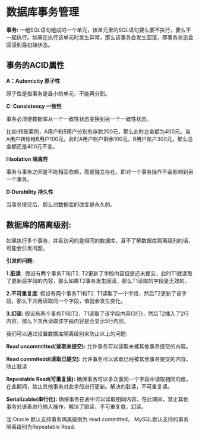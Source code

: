 # 数据库事务管理

**事务:**	一组SQL语句组成的一个单元，该单元里的SQL语句要么要不执行，要么不一起执行。如果在执行该单元时发生异常，那么该事务会发生回滚，即事务状态会回滚到最初始状态。



## 事务的ACID属性

**A：Automicity 原子性**

原子性是指事务是最小的单元，不能再分割。



**C: Consistency 一致性**

事务必须使数据库从一个一致性状态变换到另一个一致性状态。

比如:转账案例，A用户和B用户分别有存款200元，那么此时总金额为400元。当A用户转账给B用户100元，此时A用户账户剩余100元，B用户账户300元，那么总金额还是400元不变。



**I:Isolation 隔离性**

事务与事务之间是不能相互依赖，而是独立存在。即对一个事务操作不会影响到另一个事务。



**D:Durability 持久性**

当事务提交后，那么对数据库的改变是永久的。



## **数据库的隔离级别:**

如果执行多个事务，并且访问的是相同的数据库，且不了解数据库隔离级别的话，可能会引发问题。

**引发的问题:**

**1.脏读** : 假设有两个事务T1和T2. T2更新了字段内容但是还未提交，此时T1就读取了更新后字段的内容，那么如果T2事务发生回滚，那么T1读取的字段是无效的。

**2.不可重复度**: 假设有两个事务T1和T2. T1读取了一个字段，然后T2更新了该字段，那么下次再读取同一个字段，值就会发生变化。

**3.幻读:** 假设有两个事务T1和T2，T1读取了该字段内容(3行)，然后T2插入了2行内容，那么下次再读取该字段内容是会显示5行内容。



我们可以通过设置数据库隔离级别来防止以上的问题:

**Read uncommitted(读取未提交):** 允许事务可以读取未被其他事务提交的内容。

**Read commitedd(读取已提交):** 允许事务可以读取已经被其他事务提交的内容。 防止脏读

**Repeatable Read(可重复读):** 确保事务可以多次重同一个字段中读取相同的值，在此期间，禁止其他事务对此字段进行更新。解决的脏读，不可重复读。

**Serializable(串行化):** 确保事务在表中可以读取相同内容，在此期间，禁止其他事务对该表进行插入操作。解决了脏读，不可重复度，幻读。

注:Oracle 默认支持事务隔离级别为 read committed。 MySQL默认支持的事务隔离级别为Repeatable Read.

